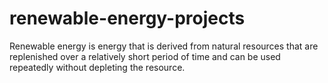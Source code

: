 # renewable-energy-projects
Renewable energy is energy that is derived from natural resources that are replenished over a relatively short period of time and can be used repeatedly without depleting the resource. 
